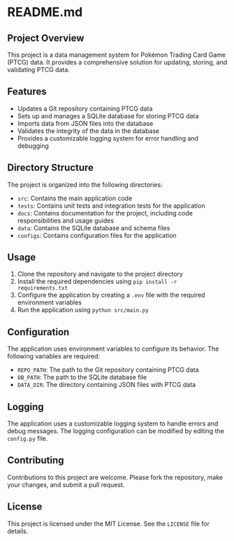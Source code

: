 
**README.md**
===============

**Project Overview**
---------------

This project is a data management system for Pokémon Trading Card Game (PTCG) data. It provides a comprehensive solution for updating, storing, and validating PTCG data.

**Features**
------------

* Updates a Git repository containing PTCG data
* Sets up and manages a SQLite database for storing PTCG data
* Imports data from JSON files into the database
* Validates the integrity of the data in the database
* Provides a customizable logging system for error handling and debugging

**Directory Structure**
---------------------

The project is organized into the following directories:

* `src`: Contains the main application code
* `tests`: Contains unit tests and integration tests for the application
* `docs`: Contains documentation for the project, including code responsibilities and usage guides
* `data`: Contains the SQLite database and schema files
* `configs`: Contains configuration files for the application

**Usage**
-----

1. Clone the repository and navigate to the project directory
2. Install the required dependencies using `pip install -r requirements.txt`
3. Configure the application by creating a `.env` file with the required environment variables
4. Run the application using `python src/main.py`

**Configuration**
--------------

The application uses environment variables to configure its behavior. The following variables are required:

* `REPO_PATH`: The path to the Git repository containing PTCG data
* `DB_PATH`: The path to the SQLite database file
* `DATA_DIR`: The directory containing JSON files with PTCG data

**Logging**
-------

The application uses a customizable logging system to handle errors and debug messages. The logging configuration can be modified by editing the `config.py` file.

**Contributing**
------------

Contributions to this project are welcome. Please fork the repository, make your changes, and submit a pull request.

**License**
-------

This project is licensed under the MIT License. See the `LICENSE` file for details.
